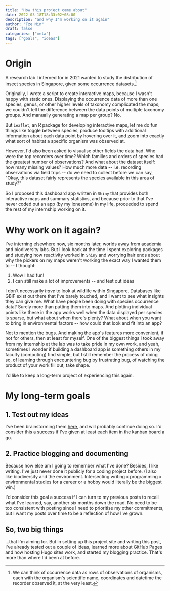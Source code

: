 ```yaml
---
title: "How this project came about"
date: 2022-03-18T18:33:02+08:00
description: "and why I'm working on it again"
author: "Tze Min"
draft: false
categories: ["meta"]
tags: ["goals", "ideas"]
---
```


# Origin

A research lab I interned for in 2021 wanted to study the distribution of insect species in Singapore, given some occurrence datasets.[^1] 

Originally, I wrote a script to create interactive maps, because I wasn't happy with static ones. Displaying the occurrence data of more than one species, genus, or other higher levels of taxonomy complicated the maps; we couldn't tell the difference between the data points of multiple taxonomy groups. And manually generating a map per group? No. 

But `Leaflet`, an R package for developing interactive maps, let me do fun things like toggle between species, produce tooltips with additional information about each data point by hovering over it, and zoom into exactly what sort of habitat a specific organism was observed at.

However, I'd also been asked to visualise other fields the data had. Who were the top recorders over time? Which families and orders of species had the greatest number of observations? And what about the dataset itself: how many missing values? How much more data -- i.e. recording observations via field trips -- do we need to collect before we can say, "Okay, this dataset fairly represents the species available in this area of study?"

So I proposed this dashboard app written in `Shiny` that provides both interactive maps and summary statistics, and because prior to that I've never coded out an app (by my lonesome) in my life, proceeded to spend the rest of my internship working on it.

# Why work on it again?

I've interning elsewhere now, six months later, worlds away from academia and biodiversity labs. But I look back at the time I spent exploring packages and studying how reactivity worked in `Shiny` and worrying hair ends about why the pickers on my maps weren't working the exact way I wanted them to -- I thought:

1. Wow I had fun!
2. I can still make a lot of improvements -- and test out ideas

I don't necessarily *have* to look at wildlife within Singapore. Databases like GBIF exist out there that I've barely touched, and I want to see what insights they can give me. What have people been doing with species occurrence data? Surely more than putting them into maps. And plotting individual points like these in the app works well when the data displayed per species is sparse, but what about when there's plenty? What about when you want to bring in environmental factors -- how could that look and fit into an app?

Not to mention the bugs. And making the app's features more convenient, if not for others, then at least for myself. One of the biggest things I took away from my internship at the lab was to take pride in my own work, and yeah, sometimes I wonder if building a dashboard app is something others in my faculty (computing) find simple, but I still remember the process of doing so, of learning through encountering bug by frustrating bug, of watching the product of your work fill out, take shape. 

I'd like to keep a long-term project of experiencing this again.

# My long-term goals

## 1. Test out my ideas

I've been brainstorming them [here](https://github.com/tze-min/occurrence-mapper-app/projects/1), and will probably continue doing so. I'd consider this a success if I've given at least each item in the kanban board a go.

## 2. Practice blogging and documenting

Because how else am I going to remember what I've done? Besides, I like writing. I've just never done it publicly for a coding project before. (I also like biodiversity and the environment. Intersecting writing x programming x environmental studies for a career or a hobby would literally be the biggest win.)

I'd consider this goal a success if I can turn to my previous posts to recall what I've learned, say, another six months down the road. No need to be too consistent with posting since I need to prioritise my other commitments, but I want my posts over time to be a reflection of how I've grown.

## So, two big things

...that I'm aiming for. But in setting up this project site and writing this post, I've already tested out a couple of ideas, learned more about GitHub Pages and how hosting Hugo sites work, and started my blogging practice. That's more than where I'd been at before.

[^1]: We can think of occurrence data as rows of observations of organisms, each with the organism's scientific name, coordinates and datetime the recorder observed it, at the very least.